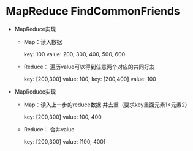 # MapReduce FindCommonFriends

- MapReduce实现
  - Map：读入数据 

    key: 100 value: 200, 300, 400, 500, 600

  - Reduce： 遍历value可以得到任意两个对应的共同好友

    key: [200,300] value: 100; key: [200,400] value: 100

- MapReduce实现

  - Map：读入上一步的reduce数据 并去重（要求key里面元素1<元素2）

    key: [200,300] value: 100, 400

  - Reduce： 合并value

    key: [200,300] value: [100, 400]





